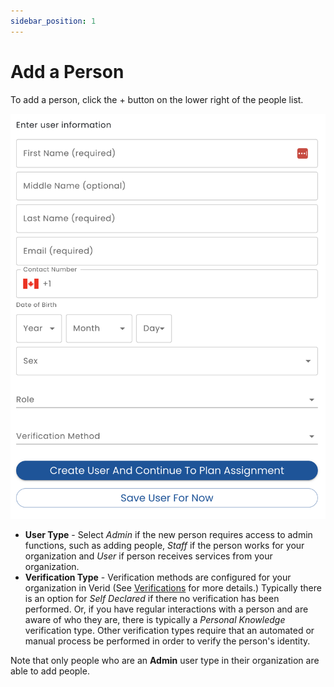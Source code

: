 ```yaml
---
sidebar_position: 1
---
```


# Add a Person

To add a person, click the + button on the lower right of the people list.

![Create Person](img/create-person.png)

* **User Type** - Select *Admin* if the new person requires access to admin functions, such as adding people, *Staff* if the person works for your organization and *User* if person receives services from your organization. 
* **Verification Type** - Verification methods are configured for your organization in Verid (See [Verifications](/verid/using-verid/verifications/) for  more details.)  Typically there is an option for *Self Declared* if there no verification has been performed. Or, if you have regular interactions with a person and are aware of who they are, there is typically a *Personal Knowledge* verification type.  Other verification types require that an automated or manual process be performed in order to verify the person's identity.

Note that only people who are an **Admin** user type in their organization are able to add people.
